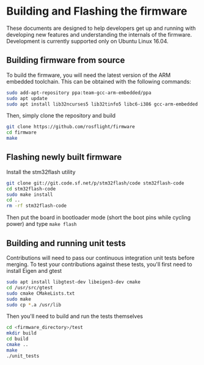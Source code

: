 # Building and Flashing the firmware

These documents are designed to help developers get up and running with developing new features and understanding the internals of the firmware.  Development is currently supported only on Ubuntu Linux 16.04.

## Building firmware from source

To build the firmware, you will need the latest version of the ARM embedded toolchain.  This can be obtained with the following commands:

``` bash
sudo add-apt-repository ppa:team-gcc-arm-embedded/ppa
sudo apt update
sudo apt install lib32ncurses5 lib32tinfo5 libc6-i386 gcc-arm-embedded
```

Then, simply clone the repository and build

``` bash
git clone https://github.com/rosflight/firmware
cd firmware
make
```

## Flashing newly built firmware

Install the stm32flash utility

``` bash
git clone git://git.code.sf.net/p/stm32flash/code stm32flash-code
cd stm32flash-code
sudo make install
cd ..
rm -rf stm32flash-code
```

Then put the board in bootloader mode (short the boot pins while cycling power) and type `make flash`


## Building and running unit tests

Contributions will need to pass our continuous integration unit tests before merging.  To test your contributions against these tests, you'll first need to install Eigen and gtest

``` bash
sudo apt install libgtest-dev libeigen3-dev cmake
cd /usr/src/gtest
sudo cmake CMakeLists.txt
sudo make
sudo cp *.a /usr/lib
```

Then you'll need to build and run the tests themselves

``` bash
cd <firmware_directory>/test
mkdir build
cd build
cmake ..
make
./unit_tests
```
